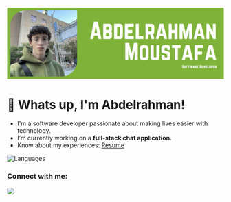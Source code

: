 ![Banner](github_banner.jpg)

# 👋 Whats up, I'm Abdelrahman!

*   I'm a software developer passionate about making lives easier with technology.
*   I’m currently working on a **full-stack chat application**.
*   Know about my experiences: [Resume](https://github.com/AbdelrahmanW08/AbdelrahmanW08/blob/main/resume.pdf)

![Languages](https://skillicons.dev/icons?i=html,css,js,c,cpp,java,python,mongodb,expressjs,react,nodejs,postgres)

<h3 align="left">Connect with me:</h3>
<p align="left">
  <a href="https://www.linkedin.com/in/abdelrahman-wm/" target="blank">
    <img src="https://skillicons.dev/icons?i=linkedin" />
  </a>
</p>